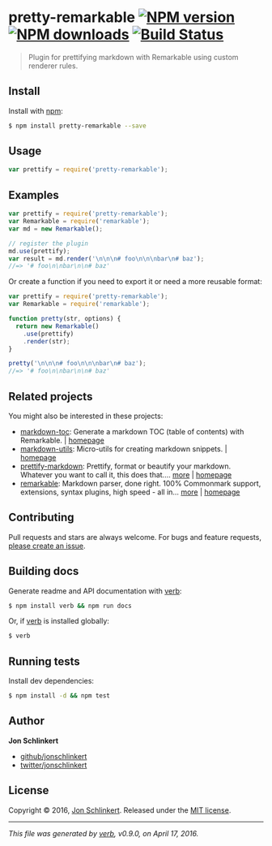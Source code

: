 # pretty-remarkable [![NPM version](https://img.shields.io/npm/v/pretty-remarkable.svg?style=flat)](https://www.npmjs.com/package/pretty-remarkable) [![NPM downloads](https://img.shields.io/npm/dm/pretty-remarkable.svg?style=flat)](https://npmjs.org/package/pretty-remarkable) [![Build Status](https://img.shields.io/travis/jonschlinkert/pretty-remarkable.svg?style=flat)](https://travis-ci.org/jonschlinkert/pretty-remarkable)

> Plugin for prettifying markdown with Remarkable using custom renderer rules.

## Install

Install with [npm](https://www.npmjs.com/):

```sh
$ npm install pretty-remarkable --save
```

## Usage

```js
var prettify = require('pretty-remarkable');
```

## Examples

```js
var prettify = require('pretty-remarkable');
var Remarkable = require('remarkable');
var md = new Remarkable();

// register the plugin
md.use(prettify);
var result = md.render('\n\n\n# foo\n\n\nbar\n# baz');
//=> '# foo\n\nbar\n\n# baz'
```

Or create a function if you need to export it or need a more reusable format:

```js
var prettify = require('pretty-remarkable');
var Remarkable = require('remarkable');

function pretty(str, options) {
  return new Remarkable()
    .use(prettify)
    .render(str);
}

pretty('\n\n\n# foo\n\n\nbar\n# baz');
//=> '# foo\n\nbar\n\n# baz'
```

## Related projects

You might also be interested in these projects:

* [markdown-toc](https://www.npmjs.com/package/markdown-toc): Generate a markdown TOC (table of contents) with Remarkable. | [homepage](https://github.com/jonschlinkert/markdown-toc)
* [markdown-utils](https://www.npmjs.com/package/markdown-utils): Micro-utils for creating markdown snippets. | [homepage](https://github.com/jonschlinkert/markdown-utils)
* [prettify-markdown](https://www.npmjs.com/package/prettify-markdown): Prettify, format or beautify your markdown. Whatever you want to call it, this does that.… [more](https://www.npmjs.com/package/prettify-markdown) | [homepage](https://github.com/jonschlinkert/prettify-markdown)
* [remarkable](https://www.npmjs.com/package/remarkable): Markdown parser, done right. 100% Commonmark support, extensions, syntax plugins, high speed - all in… [more](https://www.npmjs.com/package/remarkable) | [homepage](https://github.com/jonschlinkert/remarkable)

## Contributing

Pull requests and stars are always welcome. For bugs and feature requests, [please create an issue](https://github.com/jonschlinkert/pretty-remarkable/issues/new).

## Building docs

Generate readme and API documentation with [verb](https://github.com/verbose/verb):

```sh
$ npm install verb && npm run docs
```

Or, if [verb](https://github.com/verbose/verb) is installed globally:

```sh
$ verb
```

## Running tests

Install dev dependencies:

```sh
$ npm install -d && npm test
```

## Author

**Jon Schlinkert**

* [github/jonschlinkert](https://github.com/jonschlinkert)
* [twitter/jonschlinkert](http://twitter.com/jonschlinkert)

## License

Copyright © 2016, [Jon Schlinkert](https://github.com/jonschlinkert).
Released under the [MIT license](https://github.com/jonschlinkert/pretty-remarkable/blob/master/LICENSE).

***

_This file was generated by [verb](https://github.com/verbose/verb), v0.9.0, on April 17, 2016._